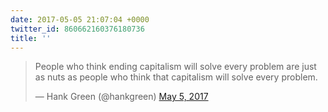 ```yaml
---
date: 2017-05-05 21:07:04 +0000
twitter_id: 860662160376180736
title: ''
---
```


<blockquote class="twitter-tweet"><p lang="en" dir="ltr">People who think ending capitalism will solve every problem are just as nuts as people who think that capitalism will solve every problem.</p>&mdash; Hank Green (@hankgreen) <a href="https://twitter.com/hankgreen/status/860644761866293248?ref_src=twsrc%5Etfw">May 5, 2017</a></blockquote>
<script async src="https://platform.twitter.com/widgets.js" charset="utf-8"></script>
